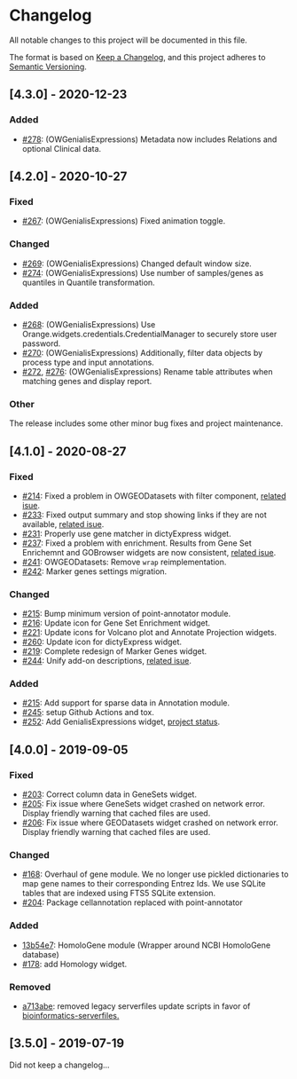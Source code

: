 # Changelog
All notable changes to this project will be documented in this file.

The format is based on [Keep a Changelog](https://keepachangelog.com/en/1.0.0/),
and this project adheres to [Semantic Versioning](https://semver.org/spec/v2.0.0.html).

## [4.3.0] - 2020-12-23

### Added
- [#278](https://github.com/biolab/orange3-bioinformatics/pull/278): (OWGenialisExpressions) Metadata now includes Relations and optional Clinical data.


## [4.2.0] - 2020-10-27

### Fixed
- [#267](https://github.com/biolab/orange3-bioinformatics/pull/267): (OWGenialisExpressions) Fixed animation toggle.

### Changed
- [#269](https://github.com/biolab/orange3-bioinformatics/pull/269): (OWGenialisExpressions) Changed default window size.
- [#274](https://github.com/biolab/orange3-bioinformatics/pull/274): (OWGenialisExpressions) Use number of samples/genes as quantiles in Quantile transformation.

### Added
- [#268](https://github.com/biolab/orange3-bioinformatics/pull/268): (OWGenialisExpressions) Use Orange.widgets.credentials.CredentialManager to securely store user password.
- [#270](https://github.com/biolab/orange3-bioinformatics/pull/270): (OWGenialisExpressions) Additionally, filter data objects by process type and input annotations.
- [#272](https://github.com/biolab/orange3-bioinformatics/pull/272), [#276](https://github.com/biolab/orange3-bioinformatics/pull/276): (OWGenialisExpressions) Rename table attributes when matching genes and display report.

### Other
The release includes some other minor bug fixes and project maintenance.

## [4.1.0] - 2020-08-27

### Fixed
- [#214](https://github.com/biolab/orange3-bioinformatics/pull/214): Fixed a problem in OWGEODatasets with filter component, [related isue](https://github.com/biolab/orange3-bioinformatics/issues/210). 
- [#233](https://github.com/biolab/orange3-bioinformatics/pull/233): Fixed output summary and stop showing links if they are not available, [related isue](https://github.com/biolab/orange3-bioinformatics/issues/228).  
- [#231](https://github.com/biolab/orange3-bioinformatics/pull/231): Properly use gene matcher in dictyExpress widget.
- [#237](https://github.com/biolab/orange3-bioinformatics/pull/237): Fixed a problem with enrichment. Results from Gene Set Enrichemnt and GOBrowser widgets are now consistent, [related isue](https://github.com/biolab/orange3-bioinformatics/issues/234).
- [#241](https://github.com/biolab/orange3-bioinformatics/pull/241): OWGEODatasets: Remove `wrap` reimplementation.
- [#242](https://github.com/biolab/orange3-bioinformatics/pull/242): Marker genes settings migration.

### Changed
- [#215](https://github.com/biolab/orange3-bioinformatics/pull/215): Bump minimum version of point-annotator module.
- [#216](https://github.com/biolab/orange3-bioinformatics/pull/216): Update icon for Gene Set Enrichment widget.
- [#221](https://github.com/biolab/orange3-bioinformatics/pull/221): Update icons for Volcano plot and Annotate Projection widgets.
- [#260](https://github.com/biolab/orange3-bioinformatics/pull/260): Update icon for dictyExpress widget.
- [#219](https://github.com/biolab/orange3-bioinformatics/pull/219): Complete redesign of Marker Genes widget.
- [#244](https://github.com/biolab/orange3-bioinformatics/pull/244): Unify add-on descriptions, [related isue](https://github.com/biolab/orange3/issues/4850).  

### Added
- [#215](https://github.com/biolab/orange3-bioinformatics/pull/215): Add support for sparse data in Annotation module.
- [#245](https://github.com/biolab/orange3-bioinformatics/pull/245): setup Github Actions and tox.
- [#252](https://github.com/biolab/orange3-bioinformatics/pull/251): Add GenialisExpressions widget, [project status](https://github.com/biolab/orange3-bioinformatics/projects/2).

## [4.0.0] - 2019-09-05

### Fixed
- [#203](https://github.com/biolab/orange3-bioinformatics/pull/203): Correct column data in GeneSets widget.
- [#205](https://github.com/biolab/orange3-bioinformatics/pull/205): Fix issue where GeneSets widget crashed on network error. Display friendly warning that cached files are used.
- [#206](https://github.com/biolab/orange3-bioinformatics/pull/206): Fix issue where GEODatasets widget crashed on network error. Display friendly warning that cached files are used.

### Changed
- [#168](https://github.com/biolab/orange3-bioinformatics/pull/168): 
Overhaul of gene module. We no longer use pickled dictionaries to map gene names to their corresponding Entrez Ids. 
We use SQLite tables that are indexed using FTS5 SQLite extension.
- [#204](https://github.com/biolab/orange3-bioinformatics/pull/204):
Package cellannotation replaced with point-annotator 

### Added
- [13b54e7](https://github.com/biolab/orange3-bioinformatics/pull/168/commits/13b54e7d93e09283ca5edfae4f11468fc2c0b12b): HomoloGene module (Wrapper around NCBI HomoloGene database)
- [#178](https://github.com/biolab/orange3-bioinformatics/pull/178): add Homology widget.

### Removed
- [a713abe](https://github.com/biolab/orange3-bioinformatics/commit/a713abe3b799efcfbd40f50aa724a4924fcf6df8):
removed legacy serverfiles update scripts in favor of [bioinformatics-serverfiles.](https://github.com/JakaKokosar/bioinformatics-serverfiles)

## [3.5.0] - 2019-07-19
Did not keep a changelog...
